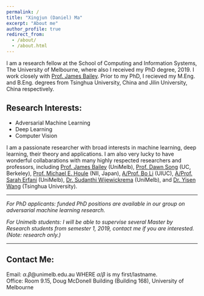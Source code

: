 ```yaml
---
permalink: /
title: "Xingjun (Daniel) Ma"
excerpt: "About me"
author_profile: true
redirect_from: 
  - /about/
  - /about.html
---
```

I am a research fellow at the School of Computing and Information Systems, The University of Melbourne, where also I received my PhD degree, 2019. I work closely with <a href="http://people.eng.unimelb.edu.au/baileyj/" target="_blank">Prof. James Bailey</a>. Prior to my PhD, I recieved my M.Eng. and B.Eng. degrees from Tsinghua University, China and Jilin University, China respectively.

Research Interests:
------
<ul>
<li> Adversarial Machine Learning </li>
<!--     <ul>
        <li> Information Theory </li>
        <li> Manifold and Intrinsic Dimensionality </li>
    </ul> -->
<li> Deep Learning</li>
<li> Computer Vision</li>
<!--<li> Artificial Intelligence</li>
     <ul>
        <li> Adversarial Attack/Defense </li>
        <li> Learning with Noisy Labels </li>
        <li> Deep Representation Learning </li> 
        <li> Generative Adverarial Networks (GANs) </li>
    </ul> -->
<!-- <li> Applications </li>
    <ul>
        <li> AI in Medical Training </li>      
        <li> Virtual Reality based Surgical Simulation </li>  
    </ul> -->
</ul>

I am a passionate researcher with broad interests in machine learning, deep learning, their theory and applications. I am also very lucky to have wonderful collabarations with many highly respected researchers and professors, including <a href="http://people.eng.unimelb.edu.au/baileyj/" target="_blank">Prof. James Bailey</a> (UniMelb), <a href="https://people.eecs.berkeley.edu/~dawnsong/" target="_blank">Prof. Dawn Song</a> (UC, Berkeley), <a href="http://research.nii.ac.jp/~meh/" target="_blank">Prof. Michael E. Houle</a> (NII, Japan), <a href="http://www.crystal-boli.com/" target="_blank">A/Prof. Bo Li</a> (UIUC), <a href="https://people.eng.unimelb.edu.au/smonazam/" target="_blank">A/Prof. Sarah Erfani</a> (UniMelb), <a href="https://scholar.google.com/citations?user=MjgOHPYAAAAJ&hl=en" target="_blank">Dr. Sudanthi Wijewickrema</a> (UniMelb), and <a href="https://sites.google.com/site/csyisenwang/" target="_blank">Dr. Yisen Wang</a> (Tsinghua University).

------
*For PhD applicants: funded PhD positions are available in our group on adversarial machine learning research.*

*For Unimelb students: I will be able to supervise several Master by Research students from semester 1, 2019, contact me if you are interested. (Note: research only.)*

------
<!---
Professional Activities
------
<ul>
<li> Editorial Board: <a href="https://www.omicsonline.org/journal-clinical-research.php" target="_blank">Journal of Cilinical Research</a> </li>
<li> Editorial Board: </li>
<br/>
<li> PC member for: </li>
    <ul>
        <li> KDD 2019 </li>
    </ul>
<ul> -->

Contact Me:
------
Email: $\alpha$.$\beta$@unimelb.edu.au WHERE $\alpha$/$\beta$ is my first/lastname. <br/>
Office: Room 9.15, Doug McDonell Building (Building 168), University of Melbourne
